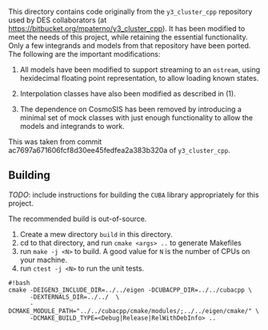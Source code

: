 This directory contains code originally from the `y3_cluster_cpp` repository
used by DES collaborators (at https://bitbucket.org/mpaterno/y3_cluster_cpp).
It has been modified to meet the needs of this project,
while retaining the essential functionality.
Only a few integrands and models from that repository have been ported.
The following are the important modifications:

1. All models have been modified to support streaming to an `ostream`, using
   hexidecimal floating point representation, to allow loading known states.

2. Interpolation classes have also been modified as described in (1).

3. The dependence on CosmoSIS has been removed by introducing a minimal set
   of mock classes with just enough functionality to allow the models and
   integrands to work.

This was taken from commit ac7697a671606fcf8d30ee45fedfea2a383b320a of
`y3_cluster_cpp`.

## Building

*TODO*: include instructions for building the `CUBA` library appropriately for
this project.

The recommended build is out-of-source.

1. Create a mew directory `build` in this directory.
2. cd to that directory, and run `cmake <args> ..` to generate Makefiles
3. run `make -j <N>` to build. A good value for `N` is the number of CPUs on your machine.
4. run `ctest -j <N>` to run the unit tests.

```
#!bash
cmake -DEIGEN3_INCLUDE_DIR=../../eigen -DCUBACPP_DIR=../../cubacpp \
      -DEXTERNALS_DIR=../../  \
      -DCMAKE_MODULE_PATH="../../cubacpp/cmake/modules/;../../eigen/cmake/" \
      -DCMAKE_BUILD_TYPE=<Debug|Release|RelWithDebInfo> ..
```

